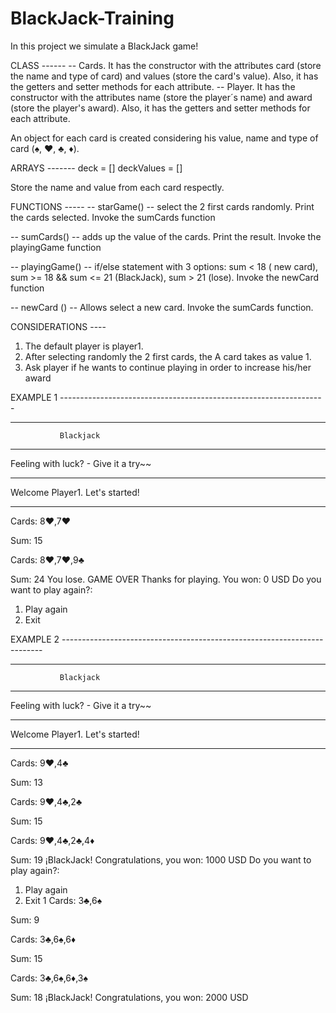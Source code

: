 # BlackJack-Training

In this project we simulate a BlackJack game!

CLASS ------
-- Cards. It has the constructor with the attributes card (store the name and type of card) and values (store the card's value). Also, it has the getters and setter methods for each attribute.
-- Player. It has the constructor with the attributes name (store the player´s name) and award (store the player's award). Also, it has the getters and setter methods for each attribute.

An object for each card is created considering his value, name and type of card (♠, ♥, ♣, ♦).

ARRAYS -------
deck = []
deckValues = []

Store the name and value from each card respectly.

FUNCTIONS -----
-- starGame() --    select the 2 first cards randomly. Print the cards selected. Invoke the sumCards function

-- sumCards() --    adds up the value of the cards. Print the result. Invoke the playingGame function

-- playingGame() --  if/else statement with 3 options: sum < 18 ( new card),  sum >= 18 && sum <= 21 (BlackJack), sum > 21 (lose).  Invoke the newCard function

-- newCard () --   Allows select a new card. Invoke the sumCards function. 


CONSIDERATIONS ----

1. The default player is player1.
2. After selecting randomly the 2 first cards, the A card takes as value 1.
3. Ask player if he wants to continue playing in order to increase his/her award



EXAMPLE 1 ------------------------------------------------------------------

*****************************************
               Blackjack
*****************************************

Feeling with luck? - Give it a try~~

*****************************************
Welcome Player1.
Let's started!
*****************************************
Cards: 8♥,7♥

Sum: 15

Cards: 8♥,7♥,9♣

Sum: 24
You lose. GAME OVER
Thanks for playing. You won: 0 USD
Do you want to play again?:
1. Play again
2. Exit



EXAMPLE 2  -------------------------------------------------------------------------

*****************************************
               Blackjack
*****************************************

Feeling with luck? - Give it a try~~

*****************************************
Welcome Player1.
Let's started!
*****************************************
Cards: 9♥,4♣

Sum: 13

Cards: 9♥,4♣,2♣

Sum: 15

Cards: 9♥,4♣,2♣,4♦

Sum: 19
¡BlackJack!
Congratulations, you won: 1000 USD
Do you want to play again?:
1. Play again
2. Exit
1
Cards: 3♣,6♠

Sum: 9

Cards: 3♣,6♠,6♦

Sum: 15

Cards: 3♣,6♠,6♦,3♠

Sum: 18
¡BlackJack!
Congratulations, you won: 2000 USD
